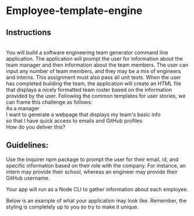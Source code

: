 # Employee-template-engine

## Instructions
<br />
You will build a software engineering team generator command line application. The application will prompt the user for information about the team manager and then information about the team members. The user can input any number of team members, and they may be a mix of engineers and interns. This assignment must also pass all unit tests. When the user has completed building the team, the application will create an HTML file that displays a nicely formatted team roster based on the information provided by the user. Following the common templates for user stories, we can frame this challenge as follows:
<br />
As a manager
<br />
I want to generate a webpage that displays my team's basic info
<br />
so that I have quick access to emails and GitHub profiles
<br />
How do you deliver this?

## Guidelines:


Use the Inquirer npm package to prompt the user for their email, id, and specific information based on their role with the company. For instance, an intern may provide their school, whereas an engineer may provide their GitHub username.
<br />


Your app will run as a Node CLI to gather information about each employee.
<br />

Below is an example of what your application may look like. Remember, the styling is completely up to you so try to make it unique.
<br />